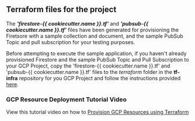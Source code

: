 ## Terraform files for the project

The ***'firestore-{{ cookiecutter.name }}.tf'*** and ***'pubsub-{{ cookiecutter.name }}.tf'*** files have been generated for provisioning the Firetsore with a sample collection and document, and the sample PubSub Topic and pull subscription for your testing purposes.  

Before attempting to execute the sample application, if you haven't already provisioned Firestore and the sample PubSub Topic and Pull Subscription to your GCP Project, copy the 'firestore-{{ cookiecutter.name }}.tf' and 'pubsub-{{ cookiecutter.name }}.tf' files to the *terraform* folder in the **tf-infra** repository for you GCP Project and follow the instructions provided [here](https://simplify.telus.com/docs/developer-docs/docs/topics/applying-terraform-configuration-in-gcp-6e4wBLR5Je9aP5Vd8y70vA.md).

### GCP Resource Deployment Tutorial Video

View this tutorial video on how to [Provision GCP Resources using Terraform](https://drive.google.com/file/d/1W0vaGDTZoZqCNUXHFZnekFY89rmcnqOY/view?usp=sharing)